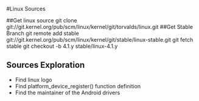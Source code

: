 #Linux Sources

##Get linux source
        git clone git://git.kernel.org/pub/scm/linux/kernel/git/torvalds/linux.git
##Get Stable Branch
        git remote add stable git://git.kernel.org/pub/scm/linux/kernel/git/stable/linux-stable.git
        git fetch stable
        git checkout -b 4.1.y stable/linux-4.1.y


## Sources Exploration
* Find linux logo
* Find platform_device_register() function definition
* Find the maintainer of the Android drivers
